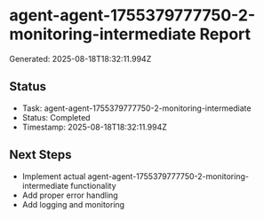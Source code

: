 # agent-agent-1755379777750-2-monitoring-intermediate Report

Generated: 2025-08-18T18:32:11.994Z

## Status
- Task: agent-agent-1755379777750-2-monitoring-intermediate
- Status: Completed
- Timestamp: 2025-08-18T18:32:11.994Z

## Next Steps
- Implement actual agent-agent-1755379777750-2-monitoring-intermediate functionality
- Add proper error handling
- Add logging and monitoring
